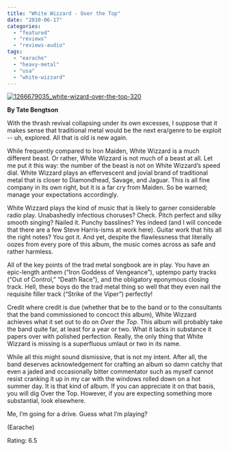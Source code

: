 ```yaml
---
title: "White Wizzard - Over the Top"
date: "2010-06-17"
categories: 
  - "featured"
  - "reviews"
  - "reviews-audio"
tags: 
  - "earache"
  - "heavy-metal"
  - "usa"
  - "white-wizzard"
---
```


[![1266679035_white-wizard-over-the-top-320](http://www.hellbound.ca/wp-content/uploads/2010/06/1266679035_white-wizard-over-the-top-320.jpg "1266679035_white-wizard-over-the-top-320")](http://www.hellbound.ca/wp-content/uploads/2010/06/1266679035_white-wizard-over-the-top-320.jpg)

**By Tate Bengtson**

With the thrash revival collapsing under its own excesses, I suppose that it makes sense that traditional metal would be the next era/genre to be exploit -- uh, explored. All that is old is new again.

While frequently compared to Iron Maiden, White Wizzard is a much different beast. Or rather, White Wizzard is not much of a beast at all. Let me put it this way: the number of the beast is not on White Wizzard’s speed dial. White Wizzard plays an effervescent and jovial brand of traditional metal that is closer to Diamondhead, Savage, and Jaguar. This is all fine company in its own right, but it is a far cry from Maiden. So be warned; manage your expectations accordingly.

White Wizzard plays the kind of music that is likely to garner considerable radio play. Unabashedly infectious choruses? Check. Pitch perfect and silky smooth singing? Nailed it. Punchy basslines? Yes indeed (and I will concede that there are a few Steve Harris-isms at work here). Guitar work that hits all the right notes? You got it. And yet, despite the flawlessness that literally oozes from every pore of this album, the music comes across as safe and rather harmless.

All of the key points of the trad metal songbook are in play. You have an epic-length anthem (“Iron Goddess of Vengeance”), uptempo party tracks (“Out of Control,” “Death Race”), and the obligatory eponymous closing track. Hell, these boys do the trad metal thing so well that they even nail the requisite filler track (“Strike of the Viper”) perfectly!

Credit where credit is due (whether that be to the band or to the consultants that the band commissioned to concoct this album), White Wizzard achieves what it set out to do on _Over the Top_. This album will probably take the band quite far, at least for a year or two. What it lacks in substance it papers over with polished perfection. Really, the only thing that White Wizzard is missing is a superfluous umlaut or two in its name.

While all this might sound dismissive, that is not my intent. After all, the band deserves acknowledgement for crafting an album so damn catchy that even a jaded and occasionally bitter commentator such as myself cannot resist cranking it up in my car with the windows rolled down on a hot summer day. It is that kind of album. If you can appreciate it on that basis, you will dig Over the Top. However, if you are expecting something more substantial, look elsewhere.

Me, I’m going for a drive. Guess what I’m playing?

(Earache)

Rating: 6.5
